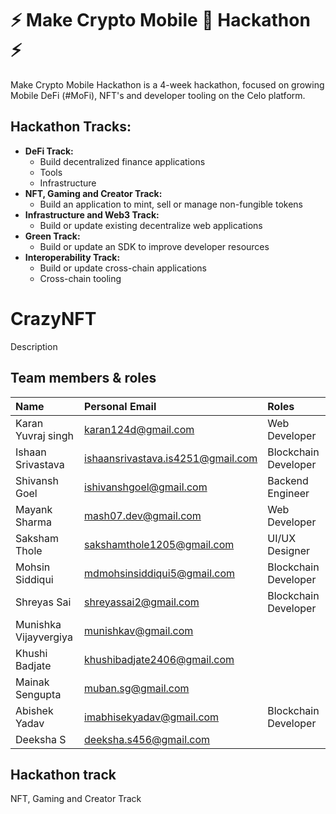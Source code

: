 # ⚡ Make Crypto Mobile 📱 Hackathon ⚡

Make Crypto Mobile Hackathon is a 4-week hackathon, focused on growing Mobile DeFi (#MoFi), NFT's and developer tooling on the Celo platform.

## Hackathon Tracks: 

 - __DeFi Track:__ 
 	- Build decentralized finance applications
 	- Tools
 	- Infrastructure
 - __NFT, Gaming and Creator Track:__ 
 	- Build an application to mint, sell or manage non-fungible tokens
 - __Infrastructure and Web3 Track:__ 
 	- Build or update existing decentralize web applications
 - __Green Track:__ 
 	- Build or update an SDK to improve developer resources
 - __Interoperability Track:__ 
 	- Build or update cross-chain applications
 	- Cross-chain tooling

# CrazyNFT #
Description

## Team members & roles
| Name                  | Personal Email                        | Roles
| :-------------        | :----------                           | :----------
| Karan Yuvraj singh    | karan124d@gmail.com                   | Web Developer
| Ishaan Srivastava     | ishaansrivastava.is4251@gmail.com     | Blockchain Developer
| Shivansh Goel         | ishivanshgoel@gmail.com               | Backend Engineer
| Mayank Sharma         | mash07.dev@gmail.com                  | Web Developer
| Saksham Thole         | sakshamthole1205@gmail.com            | UI/UX Designer
| Mohsin Siddiqui       | mdmohsinsiddiqui5@gmail.com           | Blockchain Developer
| Shreyas Sai           | shreyassai2@gmail.com                 | Blockchain Developer
| Munishka Vijayvergiya | munishkav@gmail.com                   | 
| Khushi Badjate        | khushibadjate2406@gmail.com           |
| Mainak Sengupta       | muban.sg@gmail.com                    |	
| Abishek Yadav         | imabhisekyadav@gmail.com              | Blockchain Developer
| Deeksha S             | deeksha.s456@gmail.com                | 

## Hackathon track
NFT, Gaming and Creator Track

